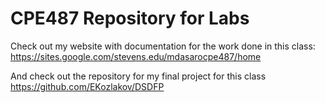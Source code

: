 # CPE487 Repository for Labs
Check out my website with documentation for the work done in this class: https://sites.google.com/stevens.edu/mdasarocpe487/home

And check out the repository for my final project for this class https://github.com/EKozlakov/DSDFP
